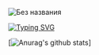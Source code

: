 ![Без названия](https://user-images.githubusercontent.com/58209188/163725821-e6e69968-9b59-426d-8ac3-e64d444aca59.png)


[![Typing SVG](https://readme-typing-svg.herokuapp.com?color=2E7DF7&lines=I'am+developer)](https://git.io/typing-svg)


[![Anurag's github stats](https://github-readme-stats.vercel.app/api?username=Naereen&theme=blue-green)]
